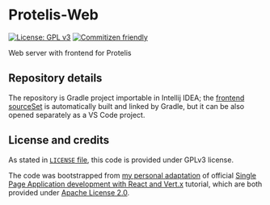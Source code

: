 # Protelis-Web

[![License: GPL v3](https://img.shields.io/badge/License-GPLv3-blue.svg)](https://www.gnu.org/licenses/gpl-3.0)
[![Commitizen friendly](https://img.shields.io/badge/commitizen-friendly-brightgreen.svg)](http://commitizen.github.io/cz-cli/)

Web server with frontend for Protelis

## Repository details

The repository is Gradle project importable in Intellij IDEA;
the [frontend sourceSet](./src/main/frontend) is automatically built and linked by Gradle, but it can be also opened separately as a VS Code project.

## License and credits

As stated in [`LICENSE` file](./LICENSE), this code is provided under GPLv3 license.

The code was bootstrapped from [my personal adaptation](https://github.com/NiccoMlt/single-page-react-vertx-howt) of official [Single Page Application development with React and Vert.x](https://how-to.vertx.io/single-page-react-vertx-howto/) tutorial, which are both provided under [Apache License 2.0](https://opensource.org/licenses/Apache-2.0).
